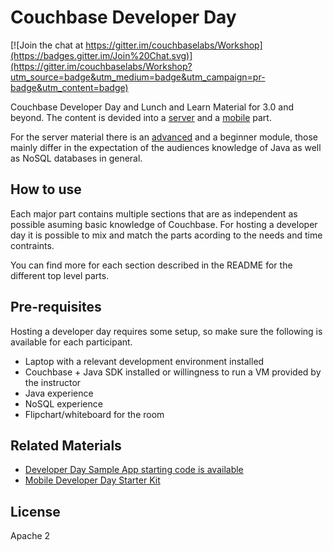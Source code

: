 Couchbase Developer Day
=======================

[![Join the chat at https://gitter.im/couchbaselabs/Workshop](https://badges.gitter.im/Join%20Chat.svg)](https://gitter.im/couchbaselabs/Workshop?utm_source=badge&utm_medium=badge&utm_campaign=pr-badge&utm_content=badge)

Couchbase Developer Day and Lunch and Learn Material for 3.0 and beyond. The
content is devided into a [server][1] and a [mobile][2] part.

For the server material there is an [advanced][4] and a beginner module, those
mainly differ in the expectation of the audiences knowledge of Java as well as
NoSQL databases in general.

How to use
----------

Each major part contains multiple sections that are as independent as possible
asuming basic knowledge of Couchbase. For hosting a developer day it is possible
to mix and match the parts acording to the needs and time contraints.

You can find more for each section described in the README for the different top
level parts.

Pre-requisites
---------------

Hosting a developer day requires some setup, so make sure the following is
available for each participant.

- Laptop with a relevant development environment installed
- Couchbase + Java SDK installed or willingness to run a VM provided by the instructor
- Java experience
- NoSQL experience
- Flipchart/whiteboard for the room

Related Materials
-----------------

- [Developer Day Sample App starting code is available][5]
- [Mobile Developer Day Starter Kit][6]

License
-------

Apache 2

[1]: ./server
[2]: ./mobile
[3]: ./server/beginner
[4]: ./server/advanced
[5]: https://github.com/couchbaselabs/UpDownApp-StarterKit
[6]: https://github.com/couchbaselabs/CouchbaseLite-DevDay-StarterKit
